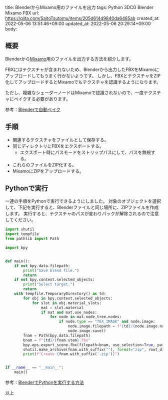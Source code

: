 title: BlenderからMixamo用のファイルを出力
tags: Python 3DCG Blender Mixamo FBX
url: https://qiita.com/SaitoTsutomu/items/205d614d9840da6485ab
created_at: 2022-05-06 13:51:46+09:00
updated_at: 2022-05-06 20:29:14+09:00
body:

## 概要

Blenderから[Mixamo](https://www.mixamo.com/)用のファイルを出力する方法を紹介します。

FBXにはテクスチャが含まれないため、Blenderから出力したFBXをMixamoにアップロードしてもうまく行かないようです。
しかし、FBXとテクスチャをZIP化してアップロードするとMixamoでもテクスチャを認識するようになります。

ただし、複雑なシェーダーノードはMixamoで認識されないので、一度テクスチャにベイクする必要があります。

参考：[Blenderで自動ベイク](https://qiita.com/SaitoTsutomu/items/f95fcc7b58f22b872bcf)

## 手順

- 関連するテクスチャをファイルとして保存する。
- 同じディレクトリにFBXをエクスポートする。
    - エクスポート時にパスモードをストリップパスにして、パスを無視する。
- これらのファイルをZIP化する。
- MixamoにZIPをアップロードする。

## Pythonで実行

一連の手順をPythonで実行できるようにしました。
対象のオブジェクトを選択して、下記を実行すると、Blenderファイルと同じ場所に、ZIPファイルを作成します。
実行すると、テクスチャのパスが変わりパックが解除されるので注意してください。

```py
import shutil
import tempfile
from pathlib import Path

import bpy


def main():
    if not bpy.data.filepath:
        print("Save blend file.")
        return
    if not bpy.context.selected_objects:
        print("Select target.")
        return
    with tempfile.TemporaryDirectory() as td:
        for obj in bpy.context.selected_objects:
            for slot in obj.material_slots:
                mat = slot.material
                if mat and mat.use_nodes:
                    for node in mat.node_tree.nodes:
                        if node.type == "TEX_IMAGE" and node.image:
                            node.image.filepath = f"{td}/{node.image.name}.png"
                            node.image.save()
        fnam = Path(bpy.data.filepath)
        bnam = f"{td}/{fnam.stem}.fbx"
        bpy.ops.export_scene.fbx(filepath=bnam, use_selection=True, path_mode="STRIP")
        shutil.make_archive(fnam.with_suffix(""), format="zip", root_dir=td)
        print(f"Create {fnam.with_suffix('.zip')}")


if __name__ == "__main__":
    main()
```

参考：[BlenderでPythonを実行する方法](https://qiita.com/SaitoTsutomu/items/cec67381a8789b40e377)

以上

